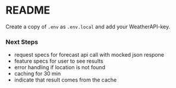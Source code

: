 # README

Create a copy of `.env` as `.env.local` and add your WeatherAPI-key.

### Next Steps

- request specs for forecast api call with mocked json respone
- feature specs for user to see results
- error handling if location is not found
- caching for 30 min
- indicate that result comes from the cache
